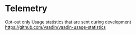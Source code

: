 # Telemetry

Opt-out only Usage statistics that are sent during development https://github.com/vaadin/vaadin-usage-statistics